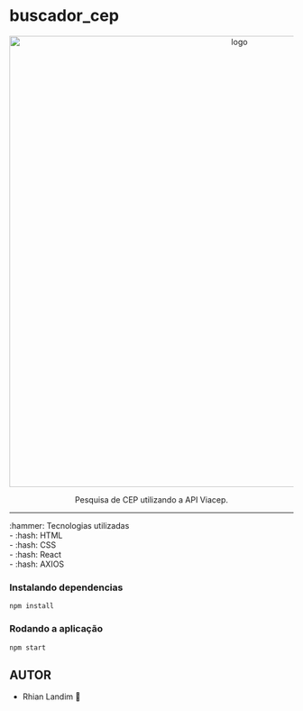  # buscador_cep
<p align="center">
  <img src="https://user-images.githubusercontent.com/108150838/183954657-ae4ecad5-4748-441a-9585-51cf0d8d0ad0.png" width="800" alt="logo" />
</p>
<p align="center">Pesquisa de CEP utilizando a API Viacep.</p>
 <hr />
:hammer: Tecnologias utilizadas <br>
  - :hash: HTML <br/>
  - :hash:  CSS <br/>
  - :hash: React <br/>
  - :hash: AXIOS <br/>
 
 ### Instalando dependencias
`npm install`
### Rodando a aplicação
`npm start`



## AUTOR
  - Rhian Landim :rocket:
